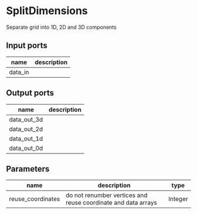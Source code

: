 
# SplitDimensions
Separate grid into 1D, 2D and 3D components

## Input ports
|name|description|
|-|-|
|data_in||


## Output ports
|name|description|
|-|-|
|data_out_3d||
|data_out_2d||
|data_out_1d||
|data_out_0d||


## Parameters
|name|description|type|
|-|-|-|
|reuse_coordinates|do not renumber vertices and reuse coordinate and data arrays|Integer|
